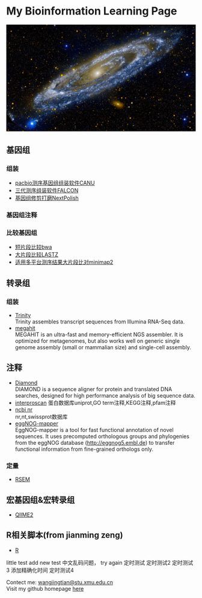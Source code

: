 # My Bioinformation Learning Page

![](Andromeda_ZH-CN1967953496_1920x1080.jpg)

## 基因组

### 组装

 * [pacbio测序基因组组装软件CANU](https://github.com/WJT0925/pacbio-assemble-canu)
 * [三代测序组装软件FALCON](https://github.com/WJT0925/Genome_assemble_FALCON)
 * [基因组修剪打磨NextPolish](https://github.com/WJT0925/NextPolish)

### 基因组注释

### 比较基因组

 * [短片段比较bwa](https://github.com/WJT0925/bwa)
 * [大片段比较LASTZ](https://github.com/WJT0925/lastz)
 * [适用多平台测序结果大片段比对minimap2](https://github.com/WJT0925/minimap2)

## 转录组

### 组装
 * [Trinity](https://github.com/trinityrnaseq/trinityrnaseq/wiki)  
 Trinity assembles transcript sequences from Illumina RNA-Seq data.
 * [megahit](https://github.com/voutcn/megahit)  
 MEGAHIT is an ultra-fast and memory-efficient NGS assembler. It is optimized for metagenomes, but also works well on generic single genome assembly (small or mammalian size) and single-cell assembly.

## 注释
 * [Diamond](https://github.com/bbuchfink/diamond)  
 DIAMOND is a sequence aligner for protein and translated DNA searches, designed for high performance analysis of big sequence data.
 * [interproscan](https://interproscan-docs.readthedocs.io/en/latest/Introduction.html)
 蛋白数据库uniprot,GO term注释,KEGG注释,pfam注释
 * [ncbi nr](https://ftp.ncbi.nih.gov/blast/db/FASTA/)  
 nr,nt,swissprot数据库
 * [eggNOG-mapper](https://github.com/eggnogdb/eggnog-mapper)  
 EggNOG-mapper is a tool for fast functional annotation of novel sequences. It uses precomputed orthologous groups and phylogenies from the eggNOG database (http://eggnog5.embl.de) to transfer functional information from fine-grained orthologs only.

### 定量
 * [RSEM](https://github.com/WJT0925/Transcriptome_expression_RSEM)

## 宏基因组&宏转录组

 * [QIIME2](https://github.com/WJT0925/QIIME2ChineseManual/tree/master/docs)

## R相关脚本(from jianming zeng)

 * [R](https://github.com/WJT0925/my-R)


little test
add new test
中文乱码问题，
try again
定时测试
定时测试2
定时测试3 添加精确化时间
定时测试4



Contect me: wangjingtian@stu.xmu.edu.cn  
Visit my github homepage [here](https://github.com/WJT0925/WJT0925.github.io)
